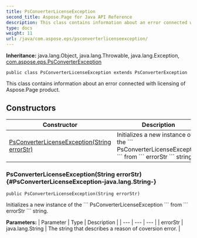 ```yaml
---
title: PsConverterLicenseException
second_title: Aspose.Page for Java API Reference
description: This class contains information about an error connected with licensing of Aspose.Page product.
type: docs
weight: 11
url: /java/com.aspose.eps/psconverterlicenseexception/
---
```

**Inheritance:**
java.lang.Object, java.lang.Throwable, java.lang.Exception, [com.aspose.eps.PsConverterException](../../com.aspose.eps/psconverterexception)
```
public class PsConverterLicenseException extends PsConverterException
```

This class contains information about an error connected with licensing of Aspose.Page product.
## Constructors

| Constructor | Description |
| --- | --- |
| [PsConverterLicenseException(String errorStr)](#PsConverterLicenseException-java.lang.String-) | Initializes a new instance of the \`\`\` PsConverterLicenseException \`\`\` from \`\`\` errorStr \`\`\` string. |
### PsConverterLicenseException(String errorStr) {#PsConverterLicenseException-java.lang.String-}
```
public PsConverterLicenseException(String errorStr)
```


Initializes a new instance of the \`\`\` PsConverterLicenseException \`\`\` from \`\`\` errorStr \`\`\` string.

**Parameters:**
| Parameter | Type | Description |
| --- | --- | --- |
| errorStr | java.lang.String | The string that describes a reason of coversion error. |

